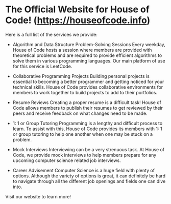 # The Official Website for House of Code! (https://houseofcode.info)


Here is a full list of the services we provide:

- Algorithm and Data Structure Problem-Solving Sessions
Every weekday, House of Code hosts a session where members are provided with theoretical problems and are required to provide efficient algorithms to solve them in various programming languages. Our main platform of use for this service is LeetCode.

- Collaborative Programming Projects
Building personal projects is essential to becoming a better programmer and getting noticed for your technical skills. House of Code provides collaborative environments for members to work together to build projects to add to their portfolios.

- Resume Reviews
Creating a proper resume is a difficult task! House of Code allows members to publish their resumes to get reviewed by their peers and receive feedback on what changes need to be made.

- 1: 1 or Group Tutoring
Programming is a lengthy and difficult process to learn. To assist with this, House of Code provides its members with 1: 1 or group tutoring to help one another when one may be stuck on a problem.

- Mock Interviews
Interviewing can be a very strenuous task. At House of Code, we provide mock interviews to help members prepare for any upcoming computer science related job interviews.

- Career Advisement
Computer Science is a huge field with plenty of options. Although the variety of options is great, it can definitely be hard to navigate through all the different job openings and fields one can dive into.

Visit our website to learn more!
